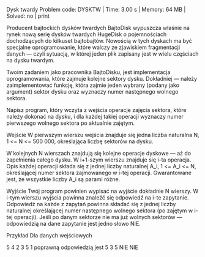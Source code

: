 Dysk twardy
Problem code: DYSKTW | Time: 3.00 s | Memory: 64 MB | Solved: no | print

Producent bajtockich dysków twardych BajtoDisk wypuszcza właśnie na rynek nową serię dysków twardych HugeDisk o pojemnościach dochodzących do kilkuset bajtobajtów. Nowością w tych dyskach ma być specjalne oprogramowanie, które walczy ze zjawiskiem fragmentacji danych — czyli sytuacją, w której jeden plik zapisany jest w wielu częściach na dysku twardym.

Twoim zadaniem jako pracownika BajtoDisku, jest implementacja oprogramowania, które zajmuje kolejne sektory dysku. Dokładniej — należy zaimplementować funkcję, która zajmie jeden wybrany (podany jako argument) sektor dysku oraz wyznaczy numer następnego wolnego sektora.

Napisz program, który wczyta z wejścia operacje zajęcia sektora, które należy dokonać na dysku, i dla każdej takiej operacji wyznaczy numer pierwszego wolnego sektora po aktualnie zajętym.

Wejście
W pierwszym wierszu wejścia znajduje się jedna liczba naturalna N, 1 <= N <= 500 000, określająca liczbę sektorów na dysku.

W kolejnych N wierszach znajdują się kolejne operacje dyskowe — aż do zapełnienia całego dysku. W i+1-szym wierszu znajduje się i-ta operacja. Opis każdej operacji składa się z jednej liczby naturalnej A_i, 1 <= A_i <= N, określającej numer sektora zajmowanego w i-tej operacji. Gwarantowane jest, że wszystkie liczby A_i są parami różne.

Wyjście
Twój program powinien wypisać na wyjście dokładnie N wierszy. W i-tym wierszu wyjścia powinna znaleźć się odpowiedź na i-te zapytanie. Odpowiedź na każde z zapytań powinna składać się z jednej liczby naturalnej określającej numer następnego wolnego sektora (po zajętym w i-tej operacji). Jeśli po danym sektorze nie ma już wolnych sektorów — odpowiedzią na dane zapytanie jest jedno słowo NIE.

Przykład
Dla danych wejściowych

5
4
2
3
5
1
poprawną odpowiedzią jest
5
3
5
NIE
NIE
